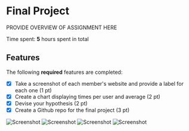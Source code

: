 # Final Project

PROVIDE OVERVIEW OF ASSIGNMENT HERE

Time spent: **5** hours spent in total

## Features

The following **required** features are completed:

- [X] Take a screenshot of each member's website and provide a label for each one (1 pt)
- [X] Create a chart displaying times per user and average (2 pt)
- [X] Devise your hypothesis (2 pt)
- [X] Create a Github repo for the final project (3 pt)

<img src="https://i.imgur.com/01egft1.png" title='Screenshot' width='' alt='Screenshot' />
<img src="https://i.imgur.com/1Sth7Xo.png" title='Screenshot' width='' alt='Screenshot' />
<img src="https://i.imgur.com/UFqnT9X.png" title='Screenshot' width='' alt='Screenshot' />
<img src="https://i.imgur.com/G2o2Mcp.png" title='Screenshot' width='' alt='Screenshot' />

